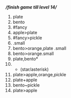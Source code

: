 ***/finish game till level 14/***

1. plate
2. bento
3. #fancy
4. apple>plate
5. #fancy>pickle
6. .small
7. bento>orange,plate .small
8. bento>orange.small
9. plate,bento*
10.  * (star/asterisk)
11. plate>apple,orange,pickle
12. plate+apple
13. bento~pickle
14. plate>apple
